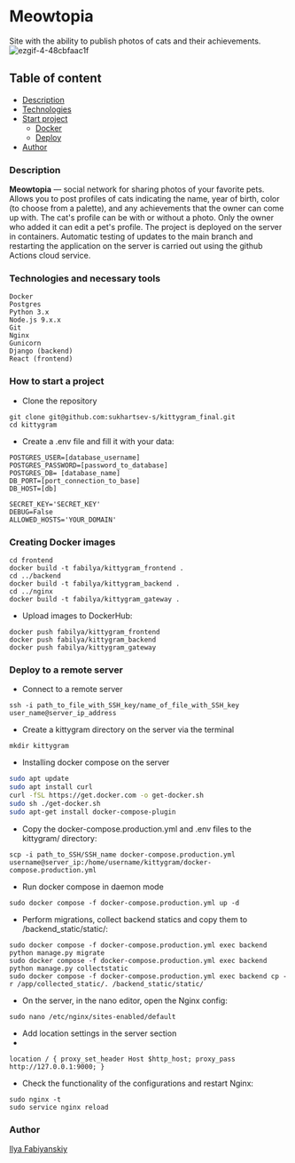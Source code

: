 # Meowtopia
Site with the ability to publish photos of cats and their achievements.
![ezgif-4-48cbfaac1f](https://github.com/fabilya/bs4_parser_pep/assets/105780672/952addb9-56c8-433d-9733-a4b395155d4a)
## Table of content
- [Description](#description)
- [Technologies](#technologies-and-necessary-tools)
- [Start project](#how-to-start-a-project)
  - [Docker](#creating-docker-images)
  - [Deploy](#deploy-to-a-remote-server)
- [Author](#author)

### Description
<b>Meowtopia</b> — social network for sharing photos of your favorite pets. Allows you to post profiles of cats indicating the name, year of birth, color (to choose from a palette), and any achievements that the owner can come up with. The cat's profile can be with or without a photo. Only the owner who added it can edit a pet's profile. The project is deployed on the server in containers. Automatic testing of updates to the main branch and restarting the application on the server is carried out using the github Actions cloud service.

### Technologies and necessary tools

```
Docker
Postgres
Python 3.x
Node.js 9.x.x
Git
Nginx
Gunicorn
Django (backend)
React (frontend)
```

### How to start a project
* Clone the repository
```
git clone git@github.com:sukhartsev-s/kittygram_final.git
cd kittygram
```
* Create a .env file and fill it with your data:
```
POSTGRES_USER=[database_username]
POSTGRES_PASSWORD=[password_to_database]
POSTGRES_DB= [database_name]
DB_PORT=[port_connection_to_base]
DB_HOST=[db]
```
```
SECRET_KEY='SECRET_KEY'
DEBUG=False
ALLOWED_HOSTS='YOUR_DOMAIN'
```

### Creating Docker images
```
cd frontend
docker build -t fabilya/kittygram_frontend .
cd ../backend
docker build -t fabilya/kittygram_backend .
cd ../nginx
docker build -t fabilya/kittygram_gateway .
```
* Upload images to DockerHub:
```
docker push fabilya/kittygram_frontend
docker push fabilya/kittygram_backend
docker push fabilya/kittygram_gateway
```

### Deploy to a remote server
* Connect to a remote server

`ssh -i path_to_file_with_SSH_key/name_of_file_with_SSH_key user_name@server_ip_address`
* Create a kittygram directory on the server via the terminal

`mkdir kittygram`

* Installing docker compose on the server
```Bash
sudo apt update
sudo apt install curl
curl -fSL https://get.docker.com -o get-docker.sh
sudo sh ./get-docker.sh
sudo apt-get install docker-compose-plugin
```

* Copy the docker-compose.production.yml and .env files to the kittygram/ directory:

```
scp -i path_to_SSH/SSH_name docker-compose.production.yml username@server_ip:/home/username/kittygram/docker-compose.production.yml
```

* Run docker compose in daemon mode

`sudo docker compose -f docker-compose.production.yml up -d`

* Perform migrations, collect backend statics and copy them to /backend_static/static/:
```
sudo docker compose -f docker-compose.production.yml exec backend python manage.py migrate
sudo docker compose -f docker-compose.production.yml exec backend python manage.py collectstatic
sudo docker compose -f docker-compose.production.yml exec backend cp -r /app/collected_static/. /backend_static/static/
```

* On the server, in the nano editor, open the Nginx config:

`sudo nano /etc/nginx/sites-enabled/default`

* Add location settings in the server section
* 
``location / {
    proxy_set_header Host $http_host;
    proxy_pass http://127.0.0.1:9000;
}``

* Check the functionality of the configurations and restart Nginx:
```
sudo nginx -t
sudo service nginx reload
```

### Author
[Ilya Fabiyanskiy](http://github.com/fabilya)
